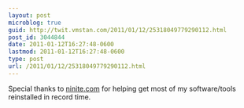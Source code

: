 ```yaml
---
layout: post
microblog: true
guid: http://twit.vmstan.com/2011/01/12/25318049779290112.html
post_id: 3044844
date: 2011-01-12T16:27:48-0600
lastmod: 2011-01-12T16:27:48-0600
type: post
url: /2011/01/12/25318049779290112.html
---
```

Special thanks to [ninite.com](http://ninite.com) for helping get most of my software/tools reinstalled in record time.

